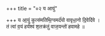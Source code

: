 +++
title = "०२ य आयुं"

+++
य आ॒युं कुत्स॑मतिथि॒ग्वमर्द॑यो वावृधा॒नो दि॒वेदि॑वे ।  
तं त्वा॑ व॒यं हर्य॑श्वं श॒तक्र॑तुं वाज॒यन्तो॑ हवामहे ॥